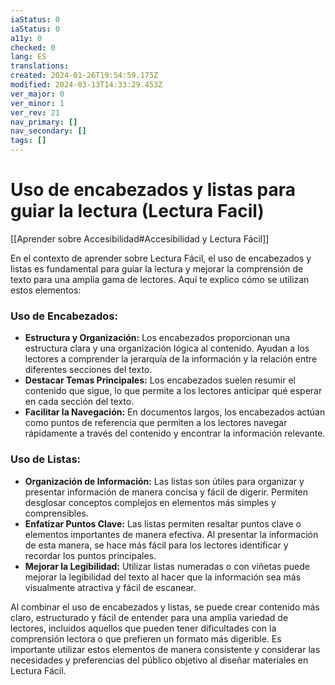 ```yaml
---
iaStatus: 0
iaStatus: 0
a11y: 0
checked: 0
lang: ES
translations: 
created: 2024-01-26T19:54:59.175Z
modified: 2024-03-13T14:33:29.453Z
ver_major: 0
ver_minor: 1
ver_rev: 21
nav_primary: []
nav_secondary: []
tags: []
---
```

# Uso de encabezados y listas para guiar la lectura (Lectura Facil)

[[Aprender sobre Accesibilidad#Accesibilidad y Lectura Fácil]]

En el contexto de aprender sobre Lectura Fácil, el uso de encabezados y listas es fundamental para guiar la lectura y mejorar la comprensión de texto para una amplia gama de lectores. Aquí te explico cómo se utilizan estos elementos:

### Uso de Encabezados:
- **Estructura y Organización:** Los encabezados proporcionan una estructura clara y una organización lógica al contenido. Ayudan a los lectores a comprender la jerarquía de la información y la relación entre diferentes secciones del texto.
- **Destacar Temas Principales:** Los encabezados suelen resumir el contenido que sigue, lo que permite a los lectores anticipar qué esperar en cada sección del texto.
- **Facilitar la Navegación:** En documentos largos, los encabezados actúan como puntos de referencia que permiten a los lectores navegar rápidamente a través del contenido y encontrar la información relevante.

### Uso de Listas:
- **Organización de Información:** Las listas son útiles para organizar y presentar información de manera concisa y fácil de digerir. Permiten desglosar conceptos complejos en elementos más simples y comprensibles.
- **Enfatizar Puntos Clave:** Las listas permiten resaltar puntos clave o elementos importantes de manera efectiva. Al presentar la información de esta manera, se hace más fácil para los lectores identificar y recordar los puntos principales.
- **Mejorar la Legibilidad:** Utilizar listas numeradas o con viñetas puede mejorar la legibilidad del texto al hacer que la información sea más visualmente atractiva y fácil de escanear.

Al combinar el uso de encabezados y listas, se puede crear contenido más claro, estructurado y fácil de entender para una amplia variedad de lectores, incluidos aquellos que pueden tener dificultades con la comprensión lectora o que prefieren un formato más digerible. Es importante utilizar estos elementos de manera consistente y considerar las necesidades y preferencias del público objetivo al diseñar materiales en Lectura Fácil.